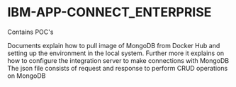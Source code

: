# IBM-APP-CONNECT_ENTERPRISE
Contains POC's

Documents explain how to pull image of MongoDB from Docker Hub and setting up the environment in the local system.
Further more it explains on how to configure the integration server to make connections with MongoDB
The json file consists of request and response to perform CRUD operations on MongoDB
